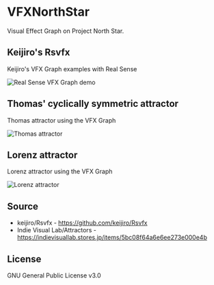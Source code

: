 # VFXNorthStar
Visual Effect Graph on Project North Star.

## Keijiro's Rsvfx
Keijiro's VFX Graph examples with Real Sense 

![Real Sense VFX Graph demo](./images/RsvfxNorthStar.gif)

## Thomas' cyclically symmetric attractor
Thomas attractor using the VFX Graph

![Thomas attractor](./images/thomas_attractor.gif)

## Lorenz attractor
Lorenz attractor using the VFX Graph

![Lorenz attractor](./images/lorenz_attractor.gif)

## Source
- keijiro/Rsvfx - https://github.com/keijiro/Rsvfx
- Indie Visual Lab/Attractors - https://indievisuallab.stores.jp/items/5bc08f64a6e6ee273e000e4b

## License
GNU General Public License v3.0
